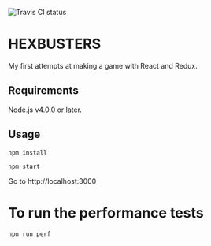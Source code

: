 ![Travis CI status](https://travis-ci.org/euoia/hexbusters.svg?branch=master)

# HEXBUSTERS

My first attempts at making a game with React and Redux.

## Requirements

Node.js v4.0.0 or later.

## Usage

`npm install`

`npm start`

Go to http://localhost:3000

# To run the performance tests

`npn run perf`
